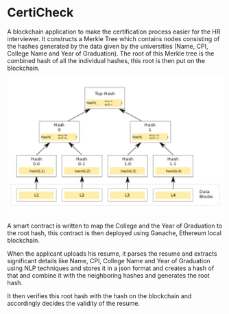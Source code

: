 # CertiCheck

A blockchain application to make the certification process easier for the HR interviewer. It constructs a Merkle Tree which contains nodes consisting of the hashes generated by the data given by the universities (Name, CPI, College Name and Year of Graduation). The root of this Merkle tree is the combined hash of all the individual hashes, this root is then put on the blockchain.

<p align="center">
 <img width=600px src="./static/images/Hash_Tree.png" alt="Merkle Tree">
</p>

A smart contract is written to map the College and the Year of Graduation to the root hash, this contract is then deployed using Ganache, Ethereum local blockchain.  

When the applicant uploads his resume, it parses the resume and extracts significant details like Name, CPI, College Name and Year of Graduation using NLP techniques and stores it in a json format and creates a hash of that and combine it with the neighboring hashes and generates the root hash. 

It then verifies this root hash with the hash on the blockchain and accordingly decides the validity of the resume.
